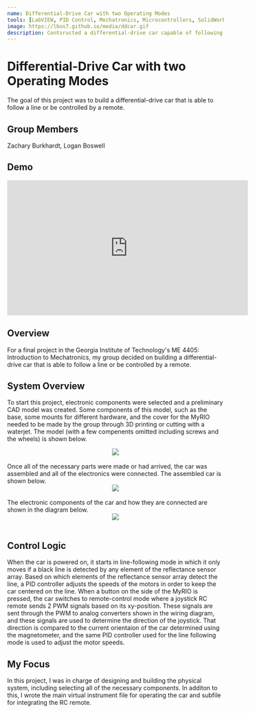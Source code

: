```yaml
---
name: Differential-Drive Car with two Operating Modes
tools: [LabVIEW, PID Control, Mechatronics, Microcontrollers, SolidWorks, Rapid Prototyping]
image: https://lbos7.github.io/media/ddcar.gif
description: Contsructed a differential-drive car capable of following a line or being controlled by a remote.
---
```


# Differential-Drive Car with two Operating Modes
The goal of this project was to build a differential-drive car that is able to follow a line or be controlled by a remote.
<br>

## Group Members
Zachary Burkhardt, Logan Boswell
<br>

## Demo
<center><iframe width="560" height="315" src="https://www.youtube.com/embed/wliyiFiHKXM?si=El4xbFObbxSllT5N" title="YouTube video player" frameborder="0" allow="accelerometer; autoplay; clipboard-write; encrypted-media; gyroscope; picture-in-picture; web-share" referrerpolicy="strict-origin-when-cross-origin" allowfullscreen></iframe></center>

## Overview
For a final project in the Georgia Institute of Technology's ME 4405: Introduction to Mechatronics, my group decided on building a differential-drive car that is able to follow a line or be controlled by a remote.

## System Overview
To start this project, electronic components were selected and a preliminary CAD model was created. Some components of this model, such as the base, some mounts for different hardware, and the cover for the MyRIO needed to be made by the group through 3D printing or cutting with a waterjet. The model (with a few compenents omitted including screws and the wheels) is shown below.
<br>
<center><img src="{{ site.url }}{{ site.baseurl }}/media/ddcar_cad.jpg"/></center>
<br>
Once all of the necessary parts were made or had arrived, the car was assembled and all of the electronics were connected. The assembled car is shown below.
<br>
<center><img src="{{ site.url }}{{ site.baseurl }}/media/ddcar.jpg"/></center>
<br>
The electronic components of the car and how they are connected are shown in the diagram below.
<br>
<center><img src="{{ site.url }}{{ site.baseurl }}/media/ddcar_wiring.jpg"/></center>
<br>

## Control Logic
When the car is powered on, it starts in line-following mode in which it only moves if a black line is detected by any element of the reflectance sensor array. Based on which elements of the reflectance sensor array detect the line, a PID controller adjusts the speeds of the motors in order to keep the car centered on the line. When a button on the side of the MyRIO is pressed, the car switches to remote-control mode where a joystick RC remote sends 2 PWM signals based on its xy-position. These signals are sent through the PWM to analog converters shown in the wiring diagram, and these signals are used to determine the direction of the joystick. That direction is compared to the current orientaion of the car determined using the magnetometer, and the same PID controller used for the line following mode is used to adjust the motor speeds.

## My Focus
In this project, I was in charge of designing and building the physical system, including selecting all of the necessary components. In additon to this, I wrote the main virtual instrument file for operating the car and subfile for integrating the RC remote.
